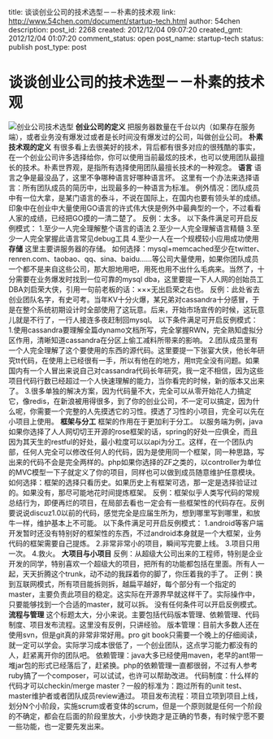 title: 谈谈创业公司的技术选型－－朴素的技术观
link: http://www.54chen.com/document/startup-tech.html
author: 54chen
description: 
post_id: 2268
created: 2012/12/04 09:07:20
created_gmt: 2012/12/04 01:07:20
comment_status: open
post_name: startup-tech
status: publish
post_type: post

# 谈谈创业公司的技术选型－－朴素的技术观

![创业公司技术选型](http://img03.taobaocdn.com/imgextra/i3/T13gR3Xa4cXXcFX9c3_050845.jpg) **创业公司的定义** 把服务器数量在千台以内（如果存在服务端），或者业务没有爆发过或者是长时间没有爆发过的公司，叫做创业公司。 **朴素技术观的定义** 有很多看上去很美好的技术，背后都有很多对应的很残酷的事实，在一个创业公司许多选择给你，你可以使用当前最炫的技术，也可以使用团队最擅长的技术。朴素世界观，是指所有选择使用团队最擅长技术的一种观念。 **语言** 语言之争是最没品了，这里不争哪种语言好哪种语言坏。 这里有一个办法来选择语言：所有团队成员的简历中，出现最多的一种语言为标准。 例外情况：团队成员中有一位大拿，是某门语言的泰斗，不说在国际上，在国内也要有领头羊的成绩。印象中在创业中大量使用GO语言的许式伟大侠是例外中最典型的一个，不过看看人家的成绩，已经把GO摸的一清二楚了。 反例：太多。 以下条件满足可开启反例模式： 1.至少一人完全理解整个语言的语法 2.至少一人完全理解语言精髓 3.至少一人完全掌握此语言常见debug工具 4.至少一人在一个规模较小应用成功使用 **存储** 这里主要讲服务器的存储。 如何选择：mysql+memcached至少在twitter、renren.com、taobao、qq、sina、baidu......等公司大量使用，如果你团队成员一个都不是来自这些公司，那大胆地用吧，用死也用不出什么毛病来。当然了，十分需要在业务爆发时找到一位可靠的mysql dba，这里要提一下人人网的创始员工DBA刘启荣大侠，引用一句前老板的话：×××无出启荣之右也。 反例：此处省去创业团队名字，有史可考。当年KV十分火爆，某兄弟对cassandra十分感冒，于是在整个系统初期设计时全部使用了这玩意。后来，开始市场宣传的时候，这玩意儿就是不行了，一行人接连多夜赶制回mysql。 以下条件满足可开启反例模式： 1.使用cassandra要理解全篇dynamo文档所写，完全掌握RWN，完全熟知虚拟分区作用，清晰知道cassandra在分区上偷工减料所带来的影响。 2.团队成员里有一个人完全理解了这个要使用的东西的源代码。这里要提一下张宴大侠，他长年研究tt代码，在使用上已经很有一手，所以有他在的地方，用tt完全没有问题。如果国内有一个人冒出来说自己对cassandra代码长年研究，我一定不相信，因为这些项目代码行数已经超过一个人快速理解的能力，当你看完的时候，新的版本又出来了。 3.很多单独的解决方案，因为代码量不大，完全可以从零开始花人力搞定它，像redis，在新浪被用得很多，到了你的创业公司，不一定可以搞定，因为什么呢，你需要一个完整的人先摸透它的习性。摸透了习性的小项目，完全可以先在小项目上使用。 **框架与分工** 框架的作用在于更加利于分工。 以服务端为例，java如果你选择了人人网切切王开源的rose框架的话，spring的好处一应俱全，而且因为其天生的restful的好处，最小粒度可以以api为分工。这样，在一个团队内部，任何人完全可以修改任何人的代码，因为是使用同一个框架，同一种思路，写出来的代码不会是完全两样的。php如果你选择的ZF之类的，以controller为单位的MVC模型一下子就定义了你的项目，同样也可以做到成员随意维护任意模块。 如何选择：框架的选择只看历史。如果历史上有框架可选，那一定是选择验证过的。如果没有，那尽可能地花时间提炼框架。 反例：框架似乎人类写代码的常规总结行为，即便再烂的项目，在局部去看也一定会有一些框架性的代码存在。反例要说说discuz1.0以前的代码，感觉完全是应届生所为，想到哪里写到哪里，和放牛一样，维护基本上不可能。 以下条件满足可开启反例模式： 1.android等客户端开发暂时还没有特别好的框架性的东西，不过android本身就是一个大框架，业务代码的框架需要自己提炼。 2.非常非常小的项目，瞬间写完要上线。 3.项目只用一次。 4.救火。 **大项目与小项目** 反例：从超级大公司出来的工程师，特别是企业开发的同学，特别喜欢一个超级大的项目，把所有的功能都包括在里面。所有人一起，天天折腾这个trunk，动不动的我踩着你的脚了，你压着我的手了。 正例：换到互联网模式，所有项目能拆则拆，越扁平越好，每个部分有一个指定的master，主要负责此项目的稳定。这实际在开源界早就这样干了。实际操作中，只要能够找到一个合适的master，就可以拆。 没有任何条件可以开启反例模式。 **流程与管理** 这个标题太大，分小来说。主要包括代码版本管理、依赖管理、代码制度、项目发布流程。这里没有反例，只讲经验。 版本管理：目前大多数人还在使用svn，但是git真的非常非常好用。pro git book只需要一个晚上的仔细阅读，就一定可以学会。实际学习成本很低了，一个创业团队，这点学习能力都没有的人，赶紧离开你的团队吧。 依赖管理：java大多已经使用maven，老早的ant带一堆jar包的形式已经落后了，赶紧换。php的依赖管理一直都很弱，不过有人参考ruby搞了一个composer，可以试试，也许可以帮助改进。 代码制度：什么样的代码才可以checkin/merge master？一般的标准为：跑过所有的unit test、master维护者或者团队成员review通过。 项目发布流程：项目立项到项目上线，划分N个小阶段，实施scrum或者变体的scrum，但是一个原则就是任何一个阶段的不确定，都会在后面的阶段里放大，小步快跑才是正确的节奏，有时候宁愿不要一些功能，也一定要先发出来。